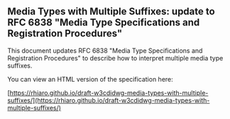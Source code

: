 ## Media Types with Multiple Suffixes: update to RFC 6838 "Media Type Specifications and Registration Procedures"

This document updates RFC 6838 "Media Type Specifications and Registration
Procedures" to describe how to interpret multiple media type suffixes.

You can view an HTML version of the specification here:

[https://rhiaro.github.io/draft-w3cdidwg-media-types-with-multiple-suffixes/](https://rhiaro.github.io/draft-w3cdidwg-media-types-with-multiple-suffixes/)
